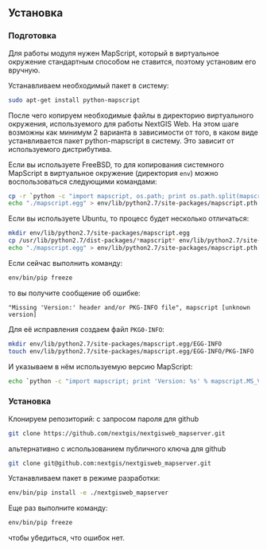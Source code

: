 ## Установка

### Подготовка

Для работы модуля нужен MapScript, который в виртуальное окружение стандартным способом не ставится, поэтому установим его вручную.

Устанавливаем необходимый пакет в систему:

```bash
sudo apt-get install python-mapscript
```

После чего копируем необходимые файлы в директорию виртуального окружения, используемого для работы NextGIS Web. На этом шаге возможны как минимум 2 варианта в зависимости от того, в каком виде устанвливается пакет python-mapscript в систему. Это зависит от используемого дистрибутива.

Если вы используете FreeBSD, то для копирования системного MapScript в виртуальное окружение (директория `env`) можно воспользоваться следующими командами:

```bash
cp -r `python -c "import mapscript, os.path; print os.path.split(mapscript.__file__)[0]"` env/lib/python2.7/site-packages/mapscript.egg
echo "./mapscript.egg" > env/lib/python2.7/site-packages/mapscript.pth
```

Если вы используете Ubuntu, то процесс будет несколько отличаться:

```bash
mkdir env/lib/python2.7/site-packages/mapscript.egg
cp /usr/lib/python2.7/dist-packages/*mapscript* env/lib/python2.7/site-packages/mapscript.egg
echo "./mapscript.egg" > env/lib/python2.7/site-packages/mapscript.pth
```

Если сейчас выполнить команду:

```bash
env/bin/pip freeze
```

то вы получите сообщение об ошибке:

    "Missing 'Version:' header and/or PKG-INFO file", mapscript [unknown version]

Для её исправления создаем файл `PKG0-INFO`:

```bash
mkdir env/lib/python2.7/site-packages/mapscript.egg/EGG-INFO
touch env/lib/python2.7/site-packages/mapscript.egg/EGG-INFO/PKG-INFO
```

И указываем в нём используемую версию MapScript:

```bash
echo `python -c "import mapscript; print 'Version: %s' % mapscript.MS_VERSION"` > env/lib/python2.7/site-packages/mapscript.egg/EGG-INFO/PKG-INFO
```

### Установка

Клонируем репозиторий:
с запросом пароля для github

```bash
git clone https://github.com/nextgis/nextgisweb_mapserver.git
```

альтернативно с использованием публичного ключа для github

```bash
git clone git@github.com:nextgis/nextgisweb_mapserver.git
```

Устанавливаем пакет в режиме разработки:

```bash
env/bin/pip install -e ./nextgisweb_mapserver
```
    
Еще раз выполните команду:

```bash
env/bin/pip freeze
```

чтобы убедиться, что ошибок нет.
